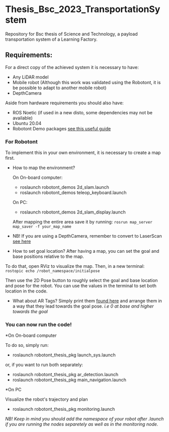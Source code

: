 # Thesis_Bsc_2023_TransportationSystem
Repository for Bsc thesis of Science and Technology, a payload transportation system of a Learning Factory. 

## Requirements:
For a direct copy of the achieved system it is necessary to have:
+ Any LiDAR model 
+ Mobile robot (Although this work was validated using the Robotont, it is be possible to adapt to another mobile robot)
+ DepthCamera


Aside from hardware requirements you should also have:
+ ROS Noetic (if used in a new disto, some dependencies may not be available)
+ Ubuntu 20.04
+ Robotont Demo packages [see this useful guide](https://robotont.github.io/html/files/demo_robot.html)

### For Robotont

To implement this in your own environment, it is necessary to create a map first. 
+ How to map the environment?  

  On On-board computer:
  
  + roslaunch robotont_demos 2d_slam.launch
  + roslaunch robotont_demos teleop_keyboard.launch
  
  On PC:
  + roslaunch robotont_demos 2d_slam_display.launch
  
  After mapping the entire area save it by running: 
  `rosrun map_server map_saver -f your_map_name`

* NB! If you are using a DepthCamera, remember to convert to LaserScan [see here](http://wiki.ros.org/depthimage_to_laserscan)

+ How to set goal location?
After having a map, you can set the goal and base positions relative to the map.

To do that, open RViz to visualize the map. Then, in a new terminal:
`rostopic echo /robot_namespace/initialpose`

Then use the 2D Pose button to roughly select the goal and base location and pose for the robot.
You can use the values in the terminal to set both location in the code.
  
+ What about AR Tags?
Simply print them [found here](http://wiki.ros.org/ar_track_alvar) and arrange them in a way that they lead towards the goal pose.
*i.e 0 at base and higher towards the goal*

### You can now run the code! 

*On On-board computer

To do so, simply run:
+ roslaunch robotont_thesis_pkg launch_sys.launch 

or, if you want to run both separately:
+ roslaunch robotont_thesis_pkg ar_detection.launch
+ roslaunch robotont_thesis_pkg main_navigation.launch

*On PC

Visualize the robot's trajectory and plan
+ roslaunch robotont_thesis_pkg monitoring.launch 

*NB! Keep in mind you should add the namespace of your robot after .launch if you are running the nodes separetely as well as in the monitoring node.*
